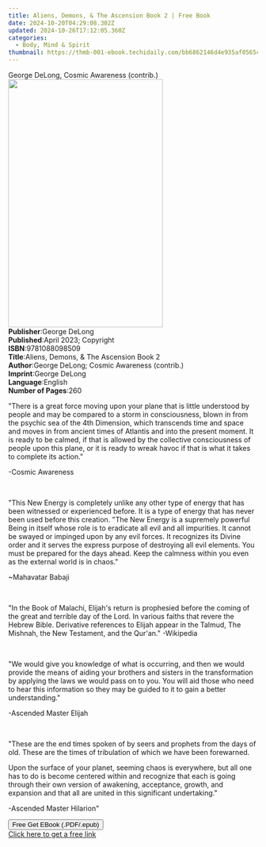 ```yaml
---
title: Aliens, Demons, & The Ascension Book 2 | Free Book
date: 2024-10-20T04:29:08.302Z
updated: 2024-10-26T17:12:05.360Z
categories:
  - Body, Mind & Spirit
thumbnail: https://thmb-001-ebook.techidaily.com/bb6862146d4e935af0565c10731a8383f9c3eb606f04d91c8b6860c0700b99a3.jpg
---
```

<main id="book-container">
  <div class="flex flex-col">
    <div class="book-brief flex-1 py-6 px-4 sm:p-6 md:py-10 md:px-8">
      <!-- brief-->
      <div class="book-brief-main">
        George DeLong, Cosmic Awareness (contrib.)
      </div>
    </div>
    <div
      class="book-meta-info flex-1 grid gap-4 col-start-1 col-end-3 row-start-1 sm:mb-6 sm:grid-cols-4 lg:gap-6 lg:col-start-2 lg:row-end-6 lg:row-span-6 lg:mb-0"
    >
      <div
        class="book-meta-info-left place-content-center mt-4 p-4 text-sm leading-6 col-start-2 col-span-2 dark:text-slate-400"
      >
        <img
          class="w-full h-500 object-cover rounded-lg sm:h-255 sm:col-span-2 lg:col-span-full"
          src="https://img-001-ebook.techidaily.com/ea233b061de7c88d9c315b00ca62fa6bf2d33685a2cbc83cbd8045f7b9a9724c.jpg"
          alt=""
          width="312"
          height="500"
        />
      </div>
      <div
        class="book-meta-info-right mt-2 col-start-1 row-start-2 col-span-3 self-center"
      >
        <!-- meta data  -->
        <div class="flex flex-col px-4 md:px-8">
          <div class="flex-1">
            <strong>Publisher</strong>:<span class="px-2">George DeLong</span>
          </div>
          <div class="flex-1">
            <strong>Published</strong>:<span class="px-2"
              >April 2023; Copyright</span
            >
          </div>
          <div class="flex-1">
            <strong>ISBN</strong>:<span class="px-2">9781088098509</span>
          </div>
          <div class="flex-1">
            <strong>Title</strong>:<span class="px-2"
              >Aliens, Demons, &amp; The Ascension Book 2</span
            >
          </div>
          <div class="flex-1">
            <strong>Author</strong>:<span class="px-2"
              >George DeLong; Cosmic Awareness (contrib.)</span
            >
          </div>
          <div class="flex-1">
            <strong>Imprint</strong>:<span class="px-2">George DeLong</span>
          </div>
          <div class="flex-1">
            <strong>Language</strong>:<span class="px-2">English</span>
          </div>
          <div class="flex-1">
            <strong>Number of Pages</strong>:<span class="px-2">260</span>
          </div>
        </div>
      </div>
    </div>
    <div class="book-description flex-1 py-6 px-4 sm:p-6 md:py-10 md:px-8">
      <div class="book-description-main">
        <div accordion-content="" id="description">
          <p>
            "There is a great force moving upon your plane that is little
            understood by people and may be compared to a storm in
            consciousness, blown in from the psychic sea of the 4th Dimension,
            which transcends time and space and moves in from ancient times of
            Atlantis and into the present moment. It is ready to be calmed, if
            that is allowed by the collective consciousness of people upon this
            plane, or it is ready to wreak havoc if that is what it takes to
            complete its action."
          </p>
          <p>-Cosmic Awareness</p>
          <p><br /></p>
          <p>
            "This New Energy is completely unlike any other type of energy that
            has been witnessed or experienced before. It is a type of energy
            that has never been used before this creation. "The New Energy is a
            supremely powerful Being in itself whose role is to eradicate all
            evil and all impurities. It cannot be swayed or impinged upon by any
            evil forces. It recognizes its Divine order and it serves the
            express purpose of destroying all evil elements. You must be
            prepared for the days ahead. Keep the calmness within you even as
            the external world is in chaos."
          </p>
          <p>~Mahavatar Babaji</p>
          <p><br /></p>
          <p>
            "In the Book of Malachi, Elijah's return is prophesied before the
            coming of the great and terrible day of the Lord. In various faiths
            that revere the Hebrew Bible. Derivative references to Elijah appear
            in the Talmud, The Mishnah, the New Testament, and the Qur'an."
            -Wikipedia
          </p>
          <p><br /></p>
          <p>
            "We would give you knowledge of what is occurring, and then we would
            provide the means of aiding your brothers and sisters in the
            transformation by applying the laws we would pass on to you. You
            will aid those who need to hear this information so they may be
            guided to it to gain a better understanding."
          </p>
          <p>-Ascended Master Elijah</p>
          <p><br /></p>
          <p>
            "These are the end times spoken of by seers and prophets from the
            days of old. These are the times of tribulation of which we have
            been forewarned.
          </p>
          <p>
            Upon the surface of your planet, seeming chaos is everywhere, but
            all one has to do is become centered within and recognize that each
            is going through their own version of awakening, acceptance, growth,
            and expansion and that all are united in this significant
            undertaking."
          </p>
          <p></p>
          <p>-Ascended Master Hilarion"</p>
        </div>
        <div class="accordion-fader"></div>
      </div>
    </div>
    <div class="book-excerpts flex-1 py-6 px-4 sm:p-6 md:py-10 md:px-8"></div>
    <div
      class="book-about-author flex-1 py-6 px-4 sm:p-6 md:py-10 md:px-8"
    ></div>
    <div class="book-free-get flex-1 py-6 px-4 sm:p-6 md:py-10 md:px-8">
      <button
        id="btn-free-get"
        class="bg-blue-500 hover:bg-blue-700 text-white font-bold py-2 px-4 rounded"
      >
        Free Get EBook (.PDF/.epub)
      </button>
      <div id="countdown-display" class="px-2 text-lg mt-2"></div>
      <a
        id="free-link"
        class="hidden bg-blue-500 hover:bg-blue-700 text-white font-bold py-2 px-4 rounded"
        href="https://www.ebooks.com/en-us/book/210820811/aliens-demons-the-ascension-book-2/george-delong/"
        target="_blank"
        >Click here to get a free link</a
      >
    </div>
    <script>
      let countdownTime = 0;
      let countdownInterval = null;
      document
        .getElementById('btn-free-get')
        .addEventListener('click', startCountdown);
      function startCountdown() {
        countdownTime = new Date().getTime() + 60000 * 3;
        countdownInterval = setInterval(updateCountdown, 1000);
        document.getElementById('btn-free-get').disabled = true;
        document
          .getElementById('btn-free-get')
          .classList.add('bg-gray-500', 'cursor-not-allowed');
      }
      function updateCountdown() {
        let currentTime = new Date().getTime();
        let timeLeft = countdownTime - currentTime;
        let secondsLeft = Math.floor(timeLeft / 1000);
        document.getElementById('countdown-display').innerHTML =
          `Remaining time: ${secondsLeft} seconds.`;
        if (secondsLeft <= 0) {
          clearInterval(countdownInterval);
          document.getElementById('btn-free-get').classList.add('hidden');
          document.getElementById('free-link').classList.remove('hidden');
          document.getElementById('countdown-display').innerHTML = '';
        }
      }
    </script>
  </div>
</main>

<ins class="adsbygoogle"
      style="display:block"
      data-ad-client="ca-pub-7571918770474297"
      data-ad-slot="8358498916"
      data-ad-format="auto"
      data-full-width-responsive="true"></ins>
    
